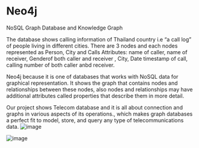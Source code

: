# Neo4j
NoSQL Graph Database and Knowledge Graph 


The database shows calling information of Thailand country i.e “a call log” of people living in different cities. 
There are 3 nodes and each nodes represented as Person, City and Calls
Attributes: name of caller, name of receiver, Genderof both caller and receiver , City, Date timestamp of call, calling number of both caller anbd receiver.

Neo4j because it is one of databases that works with NoSQL data for graphical representation. It shows the graph that contains nodes and relationships between these nodes, also nodes and relationships may have additional attributes called properties that describe them in more detail. 

Our project shows Telecom database and it is all about connection and graphs in various aspects of its operations., which makes graph databases a perfect fit to model, store, and query any type of telecommunications data. 
![image](https://github.com/Rasika-Gulhane/Neo4j/assets/67581952/709da85c-05c0-4ead-9b77-06754b362a39)


![image](https://github.com/Rasika-Gulhane/Neo4j/assets/67581952/10d2113c-5b01-4cea-87cd-34c7262e84a7)

